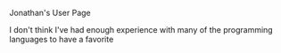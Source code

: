 Jonathan's User Page

I don't think I've had enough experience with many of the programming languages to have a favorite

